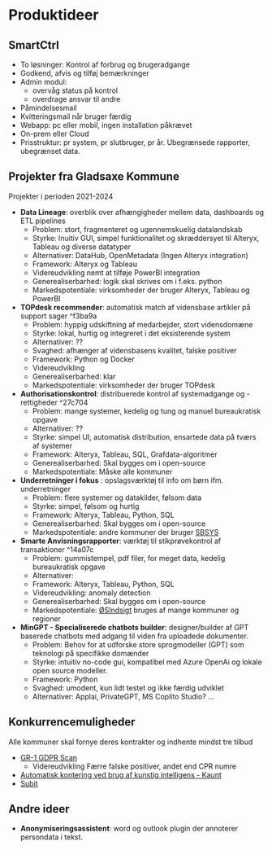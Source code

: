 # Produktideer
## SmartCtrl
- To løsninger: Kontrol af forbrug og brugeradgange
- Godkend, afvis og tilføj bemærkninger
- Admin modul: 
	- overvåg status på kontrol 
	- overdrage ansvar til andre
- Påmindelsesmail 
- Kvitteringsmail når bruger færdig 
- Webapp: pc eller mobil, ingen installation påkrævet
- On-prem eller Cloud
- Prisstruktur: pr system, pr slutbruger, pr år. Ubegrænsede rapporter, ubegrænset data. 
## Projekter fra Gladsaxe Kommune
Projekter i perioden 2021-2024
* **Data Lineage**: overblik over afhængigheder mellem data, dashboards og ETL pipelines
	* Problem: stort, fragmenteret og ugennemskuelig datalandskab
	* Styrke: Inuitiv GUI, simpel funktionalitet og skræddersyet til Alteryx, Tableau og diverse datatyper
	* Alternativer: DataHub, OpenMetadata (Ingen Alteryx integration)
	* Framework: Alteryx og Tableau
	* Videreudvikling nemt at tilføje PowerBI integration
	* Generealiserbarhed: logik skal skrives om i f.eks. python
	* Markedspotentiale: virksomheder der bruger Alteryx, Tableau og PowerBI 
* **TOPdesk recommender**: automatisk match af vidensbase artikler på support sager ^f3ba9a
	* Problem: hyppig udskiftning af medarbejder, stort vidensdomæne
	* Styrke: lokal, hurtig og integreret i det eksisterende system
	* Alternativer: ??
	* Svaghed: afhænger af vidensbasens kvalitet, falske positiver
	* Framework: Python og Docker
	* Videreudvikling
	* Generealiserbarhed: klar
	* Markedspotentiale: virksomheder der bruger TOPdesk
* **Authorisationskontrol**: distribuerede kontrol af systemadgange og -rettigheder ^27c704
	* Problem: mange systemer, kedelig og tung og manuel bureaukratisk opgave
	* Alternativer: ??
	* Styrke: simpel UI, automatisk distribution, ensartede data på tværs af systemer
	* Framework: Alteryx, Tableau, SQL, Grafdata-algoritmer
	* Generealiserbarhed: Skal bygges om i open-source 
	* Markedspotentiale: Måske alle kommuner
* **Underretninger i fokus** : opslagsværktøj til info om børn ifm. underretninger
	* Problem: flere systemer og datakilder, følsom data
	* Styrke: simpel, følsom og hurtig
	* Framework: Alteryx, Tableau, Python, SQL
	* Generealiserbarhed: Skal  bygges om i open-source 
	* Markedspotentiale: andre kommuner der bruger [SBSYS](https://sbsys.dk/)
* **Smarte Anvisningsrapporter**: værktøj til stikprøvekontrol af transaktioner ^14a07c
	* Problem: gummistempel, pdf filer, for meget data, kedelig bureaukratisk opgave
	* Alternativer: 
	* Framework: Alteryx, Tableau, Python, SQL
	* Videreudvikling: anomaly detection
	* Generealiserbarhed: Skal  bygges om i open-source 
	* Markedspotentiale: [ØSIndsigt](https://oesindsigt.rn.dk/) bruges af mange kommuner og regioner
* **MinGPT - Specialiserede chatbots builder**:   designer/builder af GPT baserede chatbots med adgang til viden fra uploadede dokumenter.
	* Problem: Behov for at udforske store sprogmodeller (GPT) som teknologi på specifikke domænder
	* Styrke: intuitiv no-code gui, kompatibel med Azure OpenAi og lokale open source modeller.
	* Framework: Python
	* Svaghed: umodent, kun lidt testet og ikke færdig udviklet
	* Alternativer: Applai, PrivateGPT, MS Coplito Studio? ... 

## Konkurrencemuligheder
Alle kommuner skal fornye deres kontrakter og indhente mindst tre tilbud
* [GR-1 GDPR Scan](https://gr-1.dk/)
	* Videreudvikling Færre falske positiver, andet end CPR numre
* [Automatisk kontering ved brug af kunstig intelligens - Kaunt](https://gov.kaunt.com/da/)
* [Subit](https://subit.dk/)

## Andre ideer
* **Anonymiseringsassistent**:  word og outlook plugin der annoterer persondata i tekst. 